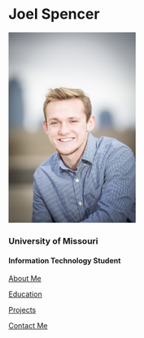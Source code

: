 # Joel Spencer

<img src= "Me2.JPG" alt= "Joel Spencer" width="250"/>

### University of Missouri
#### Information Technology Student

[About Me](./aboutme.md)

[Education](./education.md)

[Projects](./projects.md)

[Contact Me](./contact.md)



